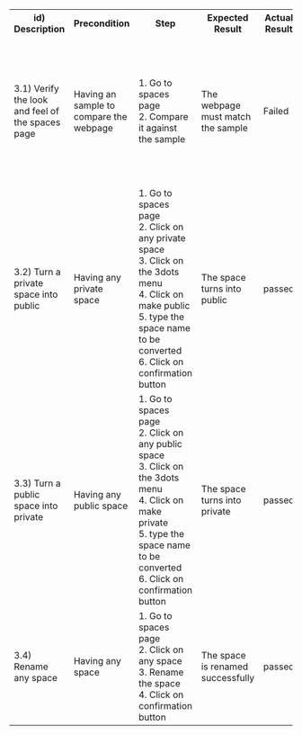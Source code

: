 <table>
    <tr>
        <th>id) Description</th>
        <th>Precondition</th>
        <th>Step</th>
        <th>Expected Result</th>
        <th>Actual Result</th>
        <th>Comment</th>
    </tr>
    <tr>
        <td>3.1) Verify the look and feel of the spaces page </td>
        <td>Having an sample to compare the webpage</td>
        <td>1. Go to spaces page <br> 2. Compare it against the sample <br>
        </td>
        <td>The webpage must match the sample</td>
        <td>Failed</td>
        <td>In the webpage there is a workflows icon in the private space which is not present in the sample image</td>
    </tr>
    <tr>
        <td>3.2) Turn a private space into public </td>
        <td>Having any private space</td>
         <td>1. Go to spaces page <br> 2. Click on any private space<br> 3. Click on the 3dots menu <br> 4. Click on make public <br> 5. type the space name to be converted <br> 6. Click on confirmation button <br> </td>
        </td>
        <td>The space turns into public</td>
        <td>passed</td>
        <td></td>
    </tr>
    <tr>
        <td>3.3) Turn a public space into private </td>
        <td>Having any public space</td>
         <td>1. Go to spaces page <br> 2. Click on any public space<br> 3. Click on the 3dots menu <br> 4. Click on make private <br> 5. type the space name to be converted <br> 6. Click on confirmation button <br> </td>
        </td>
        <td>The space turns into private</td>
        <td>passed</td>
        <td></td>
    </tr>
    <tr>
        <td>3.4) Rename any space </td>
        <td>Having any space</td>
        <td>1. Go to spaces page <br> 2. Click on any space<br> 3. Rename the space <br> 4. Click on confirmation button <br>
        </td>
        </td>
        <td>The space is renamed successfully </td>
        <td>passed</td>
        <td></td>
    </tr>
</table>